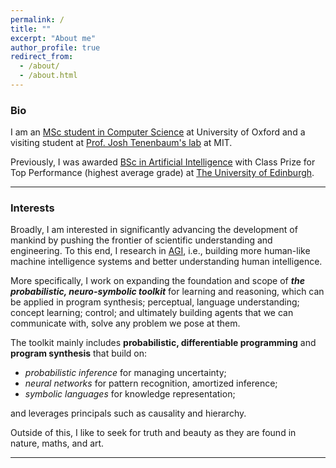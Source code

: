 ```yaml
---
permalink: /
title: ""
excerpt: "About me"
author_profile: true
redirect_from: 
  - /about/
  - /about.html
---
```

### Bio
I am an [MSc student in Computer Science](http://www.cs.ox.ac.uk/admissions/graduate/msc-computer-science/) at University of Oxford and 
a visiting student at [Prof. Josh Tenenbaum's lab](https://cocosci.mit.edu/) at MIT.

Previously, I was awarded [BSc in Artificial Intelligence](http://www.drps.ed.ac.uk/17-18/dpt/utaintl.htm) with Class Prize for Top Performance (highest average grade) at [The University of Edinburgh](https://www.ed.ac.uk/informatics).

---

### Interests
Broadly, I am interested in significantly advancing the development of mankind by pushing the frontier of scientific understanding and engineering. To this end, I research in [AGI](https://en.wikipedia.org/wiki/Artificial_general_intelligence), 
i.e., building more human-like machine intelligence systems and better understanding human intelligence.

More specifically, I work on expanding the foundation and scope of ***the probabilistic, neuro-symbolic toolkit*** for learning and reasoning, which can be applied in program synthesis; perceptual, language understanding; concept learning; control; and ultimately building agents that we can communicate with, solve any problem we pose at them.

The toolkit mainly includes **probabilistic, differentiable programming** and **program synthesis** that build on:
- *probabilistic inference* for managing uncertainty;
- *neural networks* for pattern recognition, amortized inference;
- *symbolic languages* for knowledge representation;

and leverages principals such as causality and hierarchy.

Outside of this, I like to seek for truth and beauty as they are found in nature, maths, and art.

---
